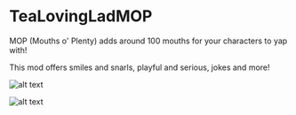 # TeaLovingLadMOP
MOP (Mouths o' Plenty) adds around 100 mouths for your characters to yap with!

This mod offers smiles and snarls, playful and serious, jokes and more!

![alt text](https://imgur.com/awJpou0.png)

![alt text](https://imgur.com/BserEgN.png)
